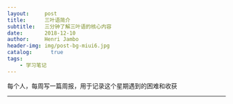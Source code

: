 ```yaml
---
layout:     post
title:      三叶语简介
subtitle:   三分钟了解三叶语的核心内容
date:       2018-12-10
author:     Henri Jambo
header-img: img/post-bg-miui6.jpg
catalog: 	  true
tags:
    - 学习笔记
---
```

每个人，每周写一篇周报，用于记录这个星期遇到的困难和收获

------
